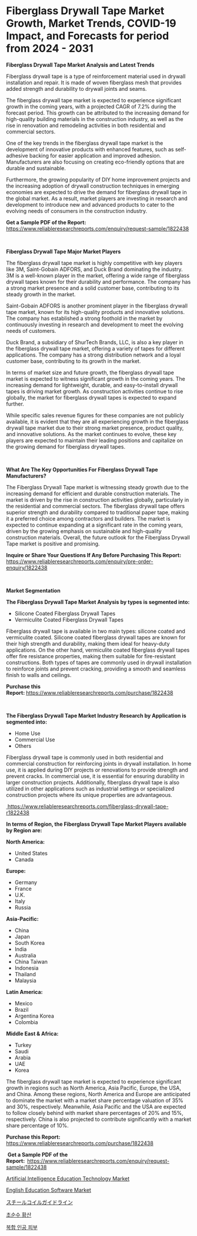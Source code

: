 <p><h1>Fiberglass Drywall Tape Market Growth, Market Trends, COVID-19 Impact, and Forecasts for period from 2024 - 2031</h1></p><p><strong>Fiberglass Drywall Tape Market Analysis and Latest Trends</strong></p>
<p><p>Fiberglass drywall tape is a type of reinforcement material used in drywall installation and repair. It is made of woven fiberglass mesh that provides added strength and durability to drywall joints and seams.</p><p>The fiberglass drywall tape market is expected to experience significant growth in the coming years, with a projected CAGR of 7.2% during the forecast period. This growth can be attributed to the increasing demand for high-quality building materials in the construction industry, as well as the rise in renovation and remodeling activities in both residential and commercial sectors.</p><p>One of the key trends in the fiberglass drywall tape market is the development of innovative products with enhanced features, such as self-adhesive backing for easier application and improved adhesion. Manufacturers are also focusing on creating eco-friendly options that are durable and sustainable.</p><p>Furthermore, the growing popularity of DIY home improvement projects and the increasing adoption of drywall construction techniques in emerging economies are expected to drive the demand for fiberglass drywall tape in the global market. As a result, market players are investing in research and development to introduce new and advanced products to cater to the evolving needs of consumers in the construction industry.</p></p>
<p><strong>Get a Sample PDF of the Report:&nbsp;</strong> <a href="https://www.reliableresearchreports.com/enquiry/request-sample/1822438">https://www.reliableresearchreports.com/enquiry/request-sample/1822438</a></p>
<p>&nbsp;</p>
<p><strong>Fiberglass Drywall Tape Major Market Players</strong></p>
<p><p>The fiberglass drywall tape market is highly competitive with key players like 3M, Saint-Gobain ADFORS, and Duck Brand dominating the industry. 3M is a well-known player in the market, offering a wide range of fiberglass drywall tapes known for their durability and performance. The company has a strong market presence and a solid customer base, contributing to its steady growth in the market.</p><p>Saint-Gobain ADFORS is another prominent player in the fiberglass drywall tape market, known for its high-quality products and innovative solutions. The company has established a strong foothold in the market by continuously investing in research and development to meet the evolving needs of customers.</p><p>Duck Brand, a subsidiary of ShurTech Brands, LLC, is also a key player in the fiberglass drywall tape market, offering a variety of tapes for different applications. The company has a strong distribution network and a loyal customer base, contributing to its growth in the market.</p><p>In terms of market size and future growth, the fiberglass drywall tape market is expected to witness significant growth in the coming years. The increasing demand for lightweight, durable, and easy-to-install drywall tapes is driving market growth. As construction activities continue to rise globally, the market for fiberglass drywall tapes is expected to expand further.</p><p>While specific sales revenue figures for these companies are not publicly available, it is evident that they are all experiencing growth in the fiberglass drywall tape market due to their strong market presence, product quality, and innovative solutions. As the market continues to evolve, these key players are expected to maintain their leading positions and capitalize on the growing demand for fiberglass drywall tapes.</p></p>
<p>&nbsp;</p>
<p><strong>What Are The Key Opportunities For Fiberglass Drywall Tape Manufacturers?</strong></p>
<p><p>The Fiberglass Drywall Tape market is witnessing steady growth due to the increasing demand for efficient and durable construction materials. The market is driven by the rise in construction activities globally, particularly in the residential and commercial sectors. The fiberglass drywall tape offers superior strength and durability compared to traditional paper tape, making it a preferred choice among contractors and builders. The market is expected to continue expanding at a significant rate in the coming years, driven by the growing emphasis on sustainable and high-quality construction materials. Overall, the future outlook for the Fiberglass Drywall Tape market is positive and promising.</p></p>
<p><strong>Inquire or Share Your Questions If Any Before Purchasing This Report:</strong> <a href="https://www.reliableresearchreports.com/enquiry/pre-order-enquiry/1822438">https://www.reliableresearchreports.com/enquiry/pre-order-enquiry/1822438</a></p>
<p>&nbsp;</p>
<p><strong>Market Segmentation</strong></p>
<p><strong>The Fiberglass Drywall Tape Market Analysis by types is segmented into:</strong></p>
<p><ul><li>Silicone Coated Fiberglass Drywall Tapes</li><li>Vermiculite Coated Fiberglass Drywall Tapes</li></ul></p>
<p><p>Fiberglass drywall tape is available in two main types: silicone coated and vermiculite coated. Silicone coated fiberglass drywall tapes are known for their high strength and durability, making them ideal for heavy-duty applications. On the other hand, vermiculite coated fiberglass drywall tapes offer fire resistance properties, making them suitable for fire-resistant constructions. Both types of tapes are commonly used in drywall installation to reinforce joints and prevent cracking, providing a smooth and seamless finish to walls and ceilings.</p></p>
<p><strong>Purchase this Report:&nbsp;</strong><a href="https://www.reliableresearchreports.com/purchase/1822438">https://www.reliableresearchreports.com/purchase/1822438</a></p>
<p>&nbsp;</p>
<p><strong>The Fiberglass Drywall Tape Market Industry Research by Application is segmented into:</strong></p>
<p><ul><li>Home Use</li><li>Commercial Use</li><li>Others</li></ul></p>
<p><p>Fiberglass drywall tape is commonly used in both residential and commercial construction for reinforcing joints in drywall installation. In home use, it is applied during DIY projects or renovations to provide strength and prevent cracks. In commercial use, it is essential for ensuring durability in larger construction projects. Additionally, fiberglass drywall tape is also utilized in other applications such as industrial settings or specialized construction projects where its unique properties are advantageous.</p></p>
<p><a href="https://www.reliableresearchreports.com/fiberglass-drywall-tape-r1822438">&nbsp;https://www.reliableresearchreports.com/fiberglass-drywall-tape-r1822438</a></p>
<p><strong>In terms of Region, the Fiberglass Drywall Tape Market Players available by Region are:</strong></p>
<p>
    <p> <strong> North America: </strong>
        <ul>
            <li>United States</li>
            <li>Canada</li>
        </ul>
        </p> 
    <p> <strong> Europe: </strong>
        <ul>
            <li>Germany</li>
            <li>France</li>
            <li>U.K.</li>
            <li>Italy</li>
            <li>Russia</li>
        </ul>
        </p> 
    <p> <strong> Asia-Pacific: </strong>
        <ul>
            <li>China</li>
            <li>Japan</li>
            <li>South Korea</li>
            <li>India</li>
            <li>Australia</li>
            <li>China Taiwan</li>
            <li>Indonesia</li>
            <li>Thailand</li>
            <li>Malaysia</li>
        </ul>
        </p> 
    <p> <strong> Latin America: </strong>
        <ul>
            <li>Mexico</li>
            <li>Brazil</li>
            <li>Argentina Korea</li>
            <li>Colombia</li>
        </ul>
        </p> 
    <p> <strong> Middle East & Africa: </strong>
        <ul>
            <li>Turkey</li>
            <li>Saudi</li>
            <li>Arabia</li>
            <li>UAE</li>
            <li>Korea</li>
        </ul>
    </p>
    </p>
<p><p>The fiberglass drywall tape market is expected to experience significant growth in regions such as North America, Asia Pacific, Europe, the USA, and China. Among these regions, North America and Europe are anticipated to dominate the market with a market share percentage valuation of 35% and 30%, respectively. Meanwhile, Asia Pacific and the USA are expected to follow closely behind with market share percentages of 20% and 15%, respectively. China is also projected to contribute significantly with a market share percentage of 10%.</p></p>
<p><strong>Purchase this Report: </strong><a href="https://www.reliableresearchreports.com/purchase/1822438">https://www.reliableresearchreports.com/purchase/1822438</a></p>
<p>&nbsp;<strong>Get a Sample PDF of the Report:&nbsp;&nbsp;</strong><a href="https://www.reliableresearchreports.com/enquiry/request-sample/1822438">https://www.reliableresearchreports.com/enquiry/request-sample/1822438</a></p>
<p><strong></strong></p>
<p><p><a href="https://github.com/PeterParrish5/Market-Research-Report-List-5/blob/main/artificial-intelligence-education-technology-market.md">Artificial Intelligence Education Technology Market</a></p><p><a href="https://github.com/fauzi1101fauzi/Market-Research-Report-List-1/blob/main/english-education-software-market.md">English Education Software Market</a></p><p><a href="https://github.com/klon646/Market-Research-Report-List-2/blob/main/772479990105.md">スチールコイルガイドライン</a></p><p><a href="https://github.com/kein8762/Market-Research-Report-List-2/blob/main/5206877128925.md">초순수 황산</a></p><p><a href="https://github.com/RichardLueilwitz787/Market-Research-Report-List-2/blob/main/7820337128924.md">복합 인공 피부</a></p></p>